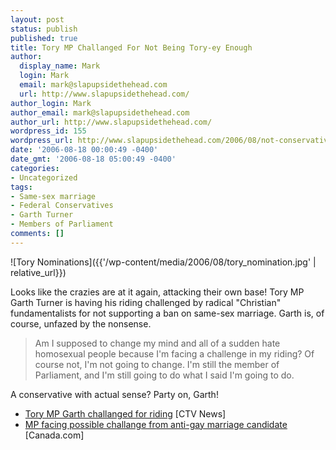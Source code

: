 ```yaml
---
layout: post
status: publish
published: true
title: Tory MP Challanged For Not Being Tory-ey Enough
author:
  display_name: Mark
  login: Mark
  email: mark@slapupsidethehead.com
  url: http://www.slapupsidethehead.com/
author_login: Mark
author_email: mark@slapupsidethehead.com
author_url: http://www.slapupsidethehead.com/
wordpress_id: 155
wordpress_url: http://www.slapupsidethehead.com/2006/08/not-conservative-enough/
date: '2006-08-18 00:00:49 -0400'
date_gmt: '2006-08-18 05:00:49 -0400'
categories:
- Uncategorized
tags:
- Same-sex marriage
- Federal Conservatives
- Garth Turner
- Members of Parliament
comments: []
---
```

![Tory Nominations]({{'/wp-content/media/2006/08/tory_nomination.jpg' | relative_url}})

Looks like the crazies are at it again, attacking their own base! Tory MP Garth Turner is having his riding challenged by radical "Christian" fundamentalists for not supporting a ban on same-sex marriage. Garth is, of course, unfazed by the nonsense.

> Am I supposed to change my mind and all of a sudden hate homosexual people because I'm facing a challenge in my riding? Of course not, I'm not going to change. I'm still the member of Parliament, and I'm still going to do what I said I'm going to do.

A conservative with actual sense? Party on, Garth!

- [Tory MP Garth challanged for riding](http://www.ctv.ca/servlet/ArticleNews/story/CTVNews/20060816/turner_tory_060816/20060816?hub=Canada) [CTV News]
- [MP facing possible challange from anti-gay marriage candidate](http://www.canada.com/topics/news/national/story.html?id=4e87f1c0-b0cd-41ae-9e29-d7a3da90446d&k=12602) [Canada.com]
